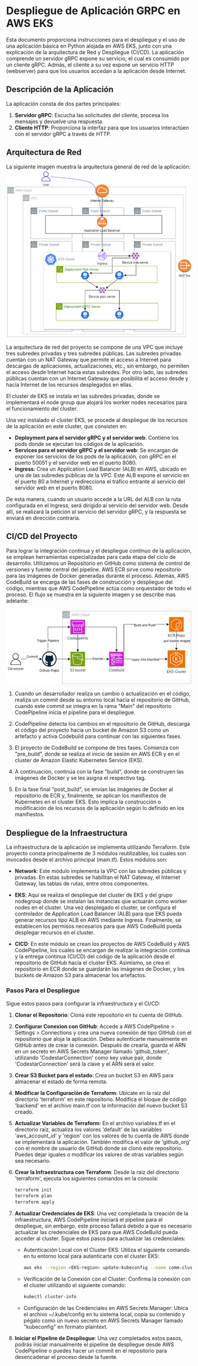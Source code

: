 # Despliegue de Aplicación GRPC en AWS EKS

Esta documento proporciona instrucciones para el despliegue y el uso de una aplicación básica en Python alojada en AWS EKS, junto con una explicación de la arquitectura de Red y Despliegue (CI/CD). La aplicación comprende un servidor gRPC expone su servicio, el cual es consumido por un cliente gRPC. Admás, el cliente a su vez expone un servicio HTTP (webserver) para que los usuarios accedan a la aplicación desde Internet.

## Descripción de la Aplicación

La aplicación consta de dos partes principales:

1. **Servidor gRPC**: Escucha las solicitudes del cliente, procesa los mensajes y devuelve una respuesta.
2. **Cliente HTTP**: Proporciona la interfaz para que los usuarios interactúen con el servidor gRPC a través de HTTP.

## Arquitectura de Red
La siguiente imagen muestra la arquitectura general de red de la aplicación:
![Arquitectura de red](https://github.com/ffuertes01/comm-grcp-app/blob/main/diagrams/network.png)

La arquitectura de red del proyecto se compone de una VPC que incluye tres subredes privadas y tres subredes públicas. Las subredes privadas cuentan con un NAT Gateway que permite el acceso a Internet para descargas de aplicaciones, actualizaciones, etc., sin embargo, no permiten el acceso desde Internet hacia estas subredes. Por otro lado, las subredes públicas cuentan con un Internet Gateway que posibilita el acceso desde y hacia Internet de los recursos desplegados en ellas.

El cluster de EKS se instala en las subredes privadas, donde se implementará el node group que alojará los worker nodes necesarios para el funcionamiento del cluster.

Una vez instalado el cluster EKS, se procede al despliegue de los recursos de la aplicación en este cluster, que consisten en:

- **Deployment para el servidor gRPC y el servidor web**: Contiene los pods donde se ejecutan los códigos de la aplicación.
- **Services para el servidor gRPC y el servidor web**: Se encargan de exponer los servicios de los pods de la aplicación, con gRPC en el puerto 50051 y el servidor web en el puerto 8080.
- **Ingress**: Crea un Application Load Balancer (ALB) en AWS, ubicado en una de las subredes públicas de la VPC. Este ALB expone el servicio en el puerto 80 a Internet y redirecciona el tráfico entrante al servicio del servidor web en el puerto 8080.

De esta manera, cuando un usuario accede a la URL del ALB con la ruta configurada en el Ingress, será dirigido al servicio del servidor web. Desde allí, se realizará la petición al servicio del servidor gRPC, y la respuesta se enviará en dirección contraria.

## CI/CD del Proyecto

Para lograr la integración continua y el despliegue continuo de la aplicación, se emplean herramientas especializadas para cada etapa del ciclo de desarrollo. Utilizamos un Repositorio en GitHub como sistema de control de versiones y fuente central del pipeline. AWS ECR sirve como repositorio para las imágenes de Docker generadas durante el proceso. Además, AWS CodeBuild se encarga de las fases de construcción y despliegue del código, mientras que AWS CodePipeline actúa como orquestador de todo el proceso. El flujo se muestra en la siguiente imagen y se describe mas adelante:

![Flujo CI/CD](https://github.com/ffuertes01/comm-grcp-app/blob/main/diagrams/cicd.png)

1. Cuando un desarrollador realiza un cambio o actualización en el código, realiza un commit desde su entorno local hacia el repositorio de GitHub, cuando este commit se integra en la rama "Main" del repositorio CodePipeline inicia el pipeline para el despliegue.

2. CodePipeline detecta los cambios en el repositorio de GitHub, descarga el código del proyecto hacia un bucket de Amazon S3 como un artefacto y activa Codebuild para continuar con las siguientes fases.

3. El proyecto de CodeBuild se compone de tres fases. Comienza con "pre_build", donde se realiza el inicio de sesión en AWS ECR y en el cluster de Amazon Elastic Kubernetes Service (EKS).

4. A continuación, continúa con la fase "build", donde se construyen las imágenes de Docker y se les asigna el respectivo tag.

5. En la fase final "post_build", se envían las imágenes de Docker al repositorio de ECR y, finalmente, se aplican los manifiestos de Kubernetes en el cluster EKS. Esto implica la construcción o modificación de los recursos de la aplicación según lo definido en los manifiestos.

## Despliegue de la Infraestructura

La infraestructura de la aplicación se implementa utilizando Terraform. Este proyecto consta principalmente de 3 módulos reutilizables, los cuales son invocados desde el archivo principal (main.tf). Estos módulos son:

- **Network**: Este módulo implementa la VPC con las subredes públicas y privadas. En estas subredes se habilitan el NAT Gateway, el Internet Gateway, las tablas de rutas, entre otros componentes.

- **EKS**: Aquí se realiza el despliegue del cluster de EKS y del grupo nodegroup donde se instalan las instancias que actuarán como worker nodes en el cluster. Una vez desplegado el cluster, se configura el controlador de Application Load Balancer (ALB) para que EKS pueda generar recursos tipo ALB en AWS mediante Ingress. Finalmente, se establecen los permisos necesarios para que AWS CodeBuild pueda desplegar recursos en el cluster.

- **CICD**: En este módulo se crean los proyectos de AWS CodeBuild y AWS CodePipeline, los cuales se encargan de realizar la integración continua y la entrega continua (CI/CD) del código de la aplicación desde el repositorio de GitHub hacia el cluster EKS. Asimismo, se crea el repositorio en ECR donde se guardarán las imágenes de Docker, y los buckets de Amazon S3 para almacenar los artefactos.

### Pasos Para el Despliegue

Sigue estos pasos para configurar la infraestructura y el CI/CD:

1. **Clonar el Repositorio**: Clona este repositorio en tu cuenta de GitHub.

2. **Configurar Conexion con GitHub**: Accede a AWS CodePipeline > Settings > Connections y crea una nueva conexión de tipo GitHub con el repositorio que aloja la aplicación. Debes autenticarte manualmente en GitHub antes de crear la conexión. Después de crearla, guarda el ARN en un secreto en AWS Secrets Manager llamado 'github_token', utilizando 'CodestarConnection' como key value pair, donde 'CodestarConnection' será la clave y el ARN será el valor.

3. **Crear S3 Bucket para el estado**: Crea un bucket S3 en AWS para almacenar el estado de forma remota.

4. **Modificar la Configuración de Terraform**: Ubícate en la raíz del directorio 'terraform' en este repositorio. Modifica el bloque de código 'backend' en el archivo main.tf con la información del nuevo bucket S3 creado.

5. **Actualizar Variables de Terraform**: En el archivo variables.tf en el directorio raíz, actualiza los valores 'default' de las variables 'aws_account_id' y 'region' con los valores de tu cuenta de AWS donde se implementará la aplicación. También modifica el valor de 'github_org' con el nombre de usuario de GitHub donde se clonó este repositorio. Puedes dejar iguales o modificar los valores de otras variables según sea necesario.

6. **Crear la Infraestructura con Terraform**: Desde la raíz del directorio 'terraform', ejecuta los siguientes comandos en la consola:

   ```bash
   terraform init
   terraform plan
   terraform apply

7. **Actualizar Credenciales de EKS**: Una vez completada la creación de la infraestructura, AWS CodePipeline iniciará el pipeline para el despliegue, sin embargo, este proceso fallará debido a que es necesario actualizar las credenciales de EKS para que AWS CodeBuild pueda acceder al cluster. Sigue estos pasos para actualizar las credenciales:

   - Autenticación Local con el Cluster EKS: Utiliza el siguiente comando en tu entorno local para autenticarte con el cluster EKS:
     ```bash
     aws eks --region <EKS-region> update-kubeconfig --name comm-cluster
     ```
   - Verificación de la Conexión con el Cluster: Confirma la conexión con el cluster utilizando el siguiente comando:
     ```bash
     kubectl cluster-info
     ```
   - Configuración de las Credenciales en AWS Secrets Manager: Ubica el archivo ~/.kube/config en tu sistema local, copia su contenido y pégalo como un nuevo secreto en AWS Secrets Manager llamado "kubeconfig" en formato plaintext.

8. **Iniciar el Pipeline de Despliegue**: Una vez completados estos pasos, podrás iniciar manualmente el pipeline de despliegue desde AWS CodePipeline o puedes hacer un commit en el repositorio para desencadenar el proceso desde la fuente.




